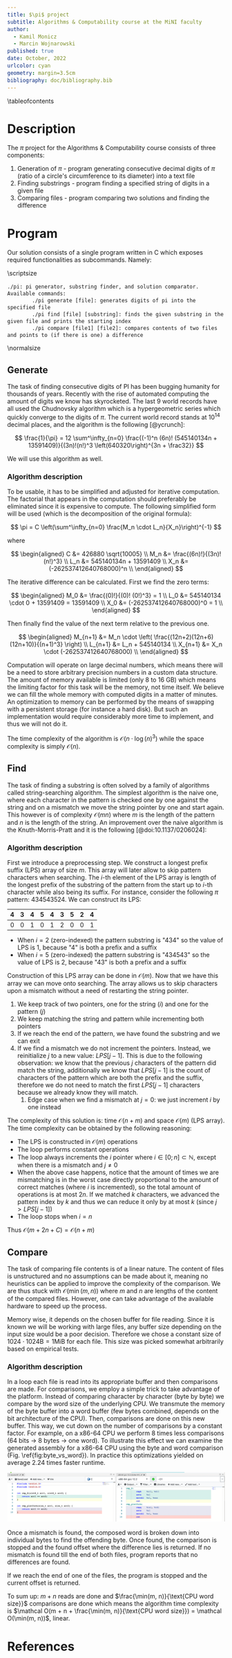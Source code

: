 ```yaml
---
title: $\pi$ project
subtitle: Algorithms & Computability course at the MiNI faculty
author:
  - Kamil Monicz
  - Marcin Wojnarowski
published: true
date: October, 2022
urlcolor: cyan
geometry: margin=3.5cm
bibliography: doc/bibliography.bib
---
```


<!-- documentation of algorithms, including algorithms pseudocode, exhaustive description, and analysis of their complexity -->

\tableofcontents

# Description

The $\pi$ project for the Algorithms & Computability course consists of three components:

1. Generation of $\pi$ - program generating consecutive decimal digits of $\pi$ (ratio of a circle's circumference to its diameter) into a text file
2. Finding substrings - program finding a specified string of digits in a given file
3. Comparing files - program comparing two solutions and finding the difference

# Program

Our solution consists of a single program written in C which exposes required functionalities as subcommands. Namely:

\scriptsize

```
./pi: pi generator, substring finder, and solution comparator.
Available commands:
        ./pi generate [file]: generates digits of pi into the specified file
        ./pi find [file] [substring]: finds the given substring in the given file and prints the starting index
        ./pi compare [file1] [file2]: compares contents of two files and points to (if there is one) a difference
```

\normalsize

## Generate

The task of finding consecutive digits of PI has been bugging humanity for thousands of years. Recently with the rise of automated computing the amount of digits we know has skyrocketed. The last 9 world records have all used the Chudnovsky algorithm which is a hypergeometric series which quickly converge to the digits of $\pi$. The current world record stands at $10^{14}$ decimal places, and the algorithm is the following [@ycrunch]:

$$
  \frac{1}{\pi} = 12 \sum^\infty_{n=0} \frac{(-1)^n (6n)! (545140134n + 13591409)}{(3n)!(n!)^3 \left(640320\right)^{3n + \frac32}}
$$

We will use this algorithm as well.

### Algorithm description

To be usable, it has to be simplified and adjusted for iterative computation. The factorial that appears in the computation should preferably be eliminated since it is expensive to compute. The following simplified form will be used (which is the decomposition of the original formula):

$$
  \pi = C \left(\sum^\infty_{n=0} \frac{M_n \cdot L_n}{X_n}\right)^{-1}
$$

where

$$
\begin{aligned}
  C &= 426880 \sqrt{10005} \\
  M_n &= \frac{(6n)!}{(3n)! (n!)^3} \\
  L_n &= 545140134n + 13591409 \\
  X_n &= (-262537412640768000)^n  \\
\end{aligned}
$$

The iterative difference can be calculated. First we find the zero terms:

$$
\begin{aligned}
  M_0 &= \frac{(0)!}{(0)! (0!)^3} = 1 \\
  L_0 &= 545140134 \cdot 0 + 13591409 = 13591409 \\
  X_0 &= (-262537412640768000)^0 = 1  \\
\end{aligned}
$$

Then finally find the value of the next term relative to the previous one.

$$
\begin{aligned}
  M_{n+1} &= M_n \cdot \left( \frac{(12n+2)(12n+6)(12n+10)}{(n+1)^3} \right) \\
  L_{n+1} &= L_n + 545140134 \\
  X_{n+1} &= X_n \cdot (-262537412640768000) \\
\end{aligned}
$$

Computation will operate on large decimal numbers, which means there will be a need to store arbitrary precision numbers in a custom data structure. The amount of memory available is limited (only 8 to 16 GB) which means the limiting factor for this task will be the memory, not time itself. We believe we can fill the whole memory with computed digits in a matter of minutes. An optimization to memory can be performed by the means of swapping with a persistent storage (for instance a hard disk). But such an implementation would require considerably more time to implement, and thus we will not do it.

The time complexity of the algorithm is $\mathcal O(n \cdot \log(n)^3)$ while the space complexity is simply $\mathcal O(n)$.

## Find

The task of finding a substring is often solved by a family of algorithms called string-searching algorithm. The simplest algorithm is the naive one, where each character in the pattern is checked one by one against the string and on a mismatch we move the string pointer by one and start again. This however is of complexity $\mathcal O(mn)$ where $m$ is the length of the pattern and $n$ is the length of the string. An improvement over the naive algorithm is the Knuth-Morris-Pratt and it is the following [@doi:10.1137/0206024]:

### Algorithm description

First we introduce a preprocessing step. We construct a longest prefix suffix (LPS) array of size $m$. This array will later allow to skip pattern characters when searching. The $i$-th element of the LPS array is length of the longest prefix of the substring of the pattern from the start up to $i$-th character while also being its suffix. For instance, consider the following $\pi$ pattern: 434543524. We can construct its LPS:

| 4   | 3   | 4   | 5   | 4   | 3   | 5   | 2   | 4   |
| --- | --- | --- | --- | --- | --- | --- | --- | --- |
| 0   | 0   | 1   | 0   | 1   | 2   | 0   | 0   | 1   |

- When $i = 2$ (zero-indexed) the pattern substring is "434" so the value of LPS is $1$, because "4" is both a prefix and a suffix
- When $i = 5$ (zero-indexed) the pattern substring is "434543" so the value of LPS is $2$, because "43" is both a prefix and a suffix

Construction of this LPS array can be done in $\mathcal O(m)$. Now that we have this array we can move onto searching. The array allows us to skip characters upon a mismatch without a need of restarting the string pointer.

1. We keep track of two pointers, one for the string ($i$) and one for the pattern ($j$)
2. We keep matching the string and pattern while incrementing both pointers
3. If we reach the end of the pattern, we have found the substring and we can exit
4. If we find a mismatch we do not increment the pointers. Instead, we reinitialize $j$ to a new value: $LPS[j-1]$. This is due to the following observation: we know that the previous $j$ characters of the pattern did match the string, additionally we know that $LPS[j-1]$ is the count of characters of the pattern which are both the prefix and the suffix, therefore we do not need to match the first $LPS[j-1]$ characters because we already know they will match.
   1. Edge case when we find a mismatch at $j = 0$: we just increment $i$ by one instead

The complexity of this solution is: time $\mathcal O(n + m)$ and space $\mathcal O(m)$ (LPS array). The time complexity can be obtained by the following reasoning:

- The LPS is constructed in $\mathcal O(m)$ operations
- The loop performs constant operations
- The loop always increments the $i$ pointer where $i \in [0; n] \subset \mathbb N$, except when there is a mismatch and $j \ne 0$
- When the above case happens, notice that the amount of times we are mismatching is in the worst case directly proportional to the amount of correct matches (where $i$ is incremented), so the total amount of operations is at most $2n$. If we matched $k$ characters, we advanced the pattern index by $k$ and thus we can reduce it only by at most $k$ (since $j > LPS[j-1]$)
- The loop stops when $i = n$

Thus $\mathcal O(m + 2n + C) = \mathcal O(n + m)$

## Compare

The task of comparing file contents is of a linear nature. The content of files is unstructured and no assumptions can be made about it, meaning no heuristics can be applied to improve the complexity of the comparison. We are thus stuck with $\mathcal O(\min(m, n))$ where $m$ and $n$ are lengths of the content of the compared files. However, one can take advantage of the available hardware to speed up the process.

Memory wise, it depends on the chosen buffer for file reading. Since it is known we will be working with large files, any buffer size depending on the input size would be a poor decision. Therefore we chose a constant size of $1024 \cdot 1024\text{B} = 1\text{MiB}$ for each file. This size was picked somewhat arbitrarily based on empirical tests.

### Algorithm description

In a loop each file is read into its appropriate buffer and then comparisons are made. For comparisons, we employ a simple trick to take advantage of the platform. Instead of comparing character by character (byte by byte) we compare by the word size of the underlying CPU. We transmute the memory of the byte buffer into a word buffer (few bytes combined, depends on the bit architecture of the CPU). Then, comparisons are done on this new buffer. This way, we cut down on the number of comparisons by a constant factor. For example, on a x86-64 CPU we perform 8 times less comparisons (64 bits $\to$ 8 bytes $\to$ one word). To illustrate this effect we can examine the generated assembly for a x86-64 CPU using the byte and word comparison (Fig. \ref{fig:byte_vs_word}). In practice this optimizations yielded on average $2.24$ times faster runtime.

![Generated x64 assembly for a byte and word comparison. The amount of instructions is the same, but byte comparison uses the `cmpb` instruction while word comparison uses `cmpq` which compares 8 byte registers. Source: [Compiler Explorer](https://godbolt.org/).\label{fig:byte_vs_word}](byte_vs_word.png)

Once a mismatch is found, the composed word is broken down into individual bytes to find the offending byte. Once found, the comparison is stopped and the found offset where the difference lies is returned. If no mismatch is found till the end of both files, program reports that no differences are found.

If we reach the end of one of the files, the program is stopped and the current offset is returned.

To sum up: $m + n$ reads are done and $\frac{\min(m, n)}{\text{CPU word size}}$ comparisons are done which means the algorithm time complexity is $\mathcal O(m + n + \frac{\min(m, n)}{\text{CPU word size}}) = \mathcal O(\min(m, n))$, linear.

# References
